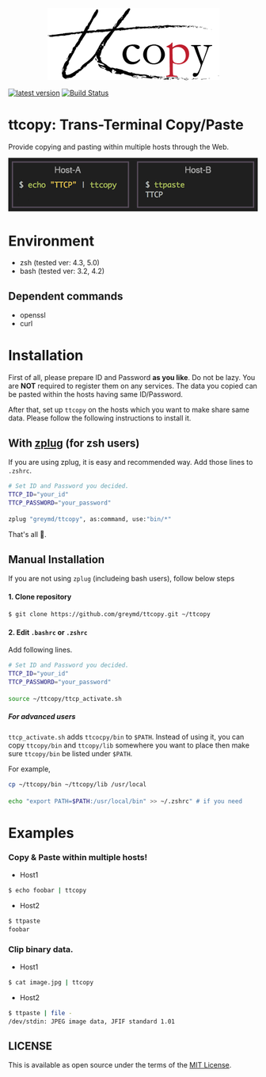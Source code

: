 <p align="center">
<img src="./img/ttcopy_logo.png" />
</p>

[![latest version](https://img.shields.io/github/release/greymd/ttcopy.svg)](https://github.com/greymd/ttcopy/releases/latest)
[![Build Status](https://travis-ci.org/greymd/ttcopy.svg?branch=master)](https://travis-ci.org/greymd/ttcopy)

# ttcopy: Trans-Terminal Copy/Paste

Provide copying and pasting within multiple hosts through the Web.

![Introduction Image](./img/ttcp_intro_img.png)

# Environment
  * zsh (tested ver: 4.3, 5.0)
  * bash (tested ver: 3.2, 4.2)

## Dependent commands
  * openssl
  * curl

# Installation
First of all, please prepare ID and Password **as you like**.
Do not be lazy. You are **NOT** required to register them on any services.
The data you copied can be pasted within the hosts having same ID/Password.

After that, set up `ttcopy` on the hosts which you want to make share same data.
Please follow the following instructions to install it.

## With [zplug](zplug/zplug) (for zsh users)

If you are using zplug, it is easy and recommended way.
Add those lines to `.zshrc`.

```sh
# Set ID and Password you decided.
TTCP_ID="your_id"
TTCP_PASSWORD="your_password"

zplug "greymd/ttcopy", as:command, use:"bin/*"
```

That's all 🎉.

## Manual Installation

If you are not using `zplug` (includeing bash users), follow below steps

#### 1. Clone repository

```sh
$ git clone https://github.com/greymd/ttcopy.git ~/ttcopy
```

#### 2. Edit `.bashrc` or `.zshrc`

Add following lines.

```sh
# Set ID and Password you decided.
TTCP_ID="your_id"
TTCP_PASSWORD="your_password"

source ~/ttcopy/ttcp_activate.sh
```

##### For advanced users

`ttcp_activate.sh` adds `ttcocpy/bin` to `$PATH`. Instead of using it, you can
copy `ttcopy/bin` and `ttcopy/lib` somewhere you want to place then make sure
`ttcopy/bin` be listed under `$PATH`.

For example,

```sh
cp ~/ttcopy/bin ~/ttcopy/lib /usr/local

echo "export PATH=$PATH:/usr/local/bin" >> ~/.zshrc" # if you need
```

# Examples

### Copy & Paste within multiple hosts!

* Host1
```sh
$ echo foobar | ttcopy
```

* Host2
```sh
$ ttpaste
foobar
```

### Clip binary data.

* Host1
```sh
$ cat image.jpg | ttcopy
```

* Host2
```sh
$ ttpaste | file -
/dev/stdin: JPEG image data, JFIF standard 1.01
```

## LICENSE

This is available as open source under the terms of the [MIT License](http://opensource.org/licenses/MIT).
